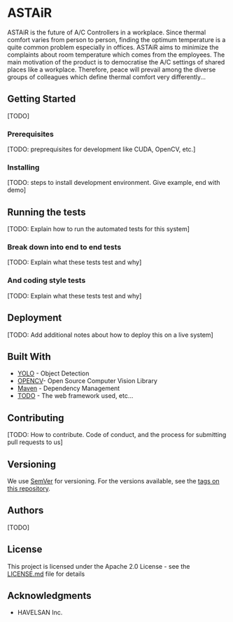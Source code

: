 # ASTAiR

ASTAiR is the future of A/C Controllers in a workplace. Since thermal comfort varies from person to person, finding the optimum temperature is a quite common problem especially in offices. ASTAiR aims to minimize the complaints about room temperature which comes from the employees. The main motivation of the product is to democratise the A/C settings of shared places like a workplace. Therefore, peace will prevail among the diverse groups of colleagues which define thermal comfort very differently...

## Getting Started

[TODO]

### Prerequisites

[TODO: preprequisites for development like CUDA, OpenCV, etc.]


### Installing

[TODO: steps to install development environment. Give example, end with demo]


## Running the tests

[TODO: Explain how to run the automated tests for this system]

### Break down into end to end tests

[TODO: Explain what these tests test and why]


### And coding style tests

[TODO: Explain what these tests test and why]


## Deployment

[TODO: Add additional notes about how to deploy this on a live system]

## Built With

* [YOLO](https://pjreddie.com/darknet/yolo/) - Object Detection
* [OPENCV](https://opencv.org/)- Open Source Computer Vision Library
* [Maven](https://maven.apache.org/) - Dependency Management
* [TODO](http://www.todo.com/) - The web framework used, etc...


## Contributing

[TODO: How to contribute. Code of conduct, and the process for submitting pull requests to us]


## Versioning

We use [SemVer](http://semver.org/) for versioning. For the versions available, see the [tags on this repository](https://github.com/your/project/tags). 

## Authors

[TODO]
<!-- See also the list of [contributors](https://github.com/your/project/contributors) who participated in this project.-->

## License

This project is licensed under the Apache 2.0 License - see the [LICENSE.md](LICENSE.md) file for details

## Acknowledgments

* HAVELSAN Inc.
